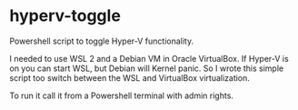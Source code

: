 # hyperv-toggle
Powershell script to toggle Hyper-V functionality.

I needed to use WSL 2 and a Debian VM in Oracle VirtualBox. If Hyper-V is on you can start WSL, but Debian will Kernel panic.
So I wrote this simple script too switch between the WSL and VirtualBox virtualization. 

To run it call it from a Powershell terminal with admin rights.
